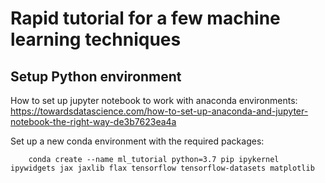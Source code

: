# Rapid tutorial for a few machine learning techniques

## Setup Python environment

How to set up jupyter notebook to work with anaconda environments: https://towardsdatascience.com/how-to-set-up-anaconda-and-jupyter-notebook-the-right-way-de3b7623ea4a

Set up a new conda environment with the required packages:
```
    conda create --name ml_tutorial python=3.7 pip ipykernel ipywidgets jax jaxlib flax tensorflow tensorflow-datasets matplotlib
```

